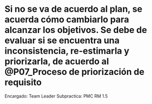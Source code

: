 # Si no se va de acuerdo al plan, se acuerda cómo cambiarlo para alcanzar los objetivos. Se debe de evaluar si se encuentra una inconsistencia, re-estimarla y priorizarla, de acuerdo al @P07_Proceso de priorización de requisito

Encargado: Team Leader
Subpractica: PMC 
RM 1.5
